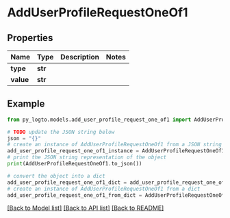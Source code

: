 # AddUserProfileRequestOneOf1


## Properties

Name | Type | Description | Notes
------------ | ------------- | ------------- | -------------
**type** | **str** |  | 
**value** | **str** |  | 

## Example

```python
from py_logto.models.add_user_profile_request_one_of1 import AddUserProfileRequestOneOf1

# TODO update the JSON string below
json = "{}"
# create an instance of AddUserProfileRequestOneOf1 from a JSON string
add_user_profile_request_one_of1_instance = AddUserProfileRequestOneOf1.from_json(json)
# print the JSON string representation of the object
print(AddUserProfileRequestOneOf1.to_json())

# convert the object into a dict
add_user_profile_request_one_of1_dict = add_user_profile_request_one_of1_instance.to_dict()
# create an instance of AddUserProfileRequestOneOf1 from a dict
add_user_profile_request_one_of1_from_dict = AddUserProfileRequestOneOf1.from_dict(add_user_profile_request_one_of1_dict)
```
[[Back to Model list]](../README.md#documentation-for-models) [[Back to API list]](../README.md#documentation-for-api-endpoints) [[Back to README]](../README.md)


